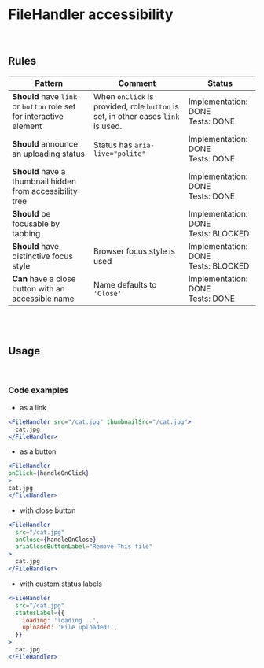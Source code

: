 # FileHandler accessibility

<br/>

## Rules

| Pattern                                                             | Comment                                                                          | Status                                   |
| ------------------------------------------------------------------- | -------------------------------------------------------------------------------- | ---------------------------------------- |
| **Should** have `link` or `button` role set for interactive element | When `onClick` is provided, role `button` is set, in other cases `link` is used. | Implementation: DONE<br />Tests: DONE    |
| **Should** announce an uploading status                             | Status has `aria-live="polite"`                                                  | Implementation: DONE<br />Tests: DONE    |
| **Should** have a thumbnail hidden from accessibility tree          |                                                                                  | Implementation: DONE<br />Tests: DONE    |
| **Should** be focusable by tabbing                                  |                                                                                  | Implementation: DONE<br />Tests: BLOCKED |
| **Should** have distinctive focus style                             | Browser focus style is used                                                      | Implementation: DONE<br />Tests: BLOCKED |
| **Can** have a close button with an accessible name                 | Name defaults to `'Close'`                                                       | Implementation: DONE<br />Tests: DONE    |

<br/>
<br/>

## Usage

<br/>

### Code examples

- as a link

```jsx
<FileHandler src="/cat.jpg" thumbnailSrc="/cat.jpg">
  cat.jpg
</FileHandler>
```

- as a button

<!-- prettier-ignore -->
  ```jsx
<FileHandler
  onClick={handleOnClick}
>
  cat.jpg
</FileHandler>
```

- with close button

```jsx
<FileHandler
  src="/cat.jpg"
  onClose={handleOnClose}
  ariaCloseButtonLabel="Remove This file"
>
  cat.jpg
</FileHandler>
```

- with custom status labels

```jsx
<FileHandler
  src="/cat.jpg"
  statusLabel={{
    loading: 'loading...',
    uploaded: 'File uploaded!',
  }}
>
  cat.jpg
</FileHandler>
```
